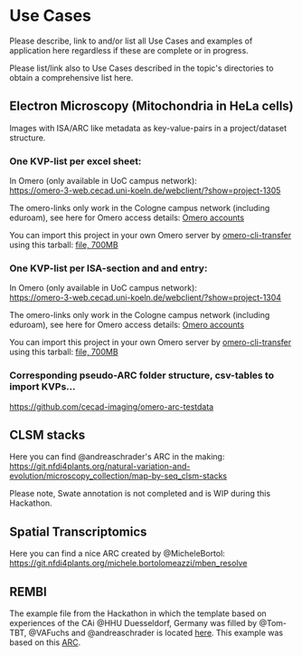 # Use Cases

Please describe, link to and/or list all Use Cases and examples of application here regardless if these are complete or in progress.   

Please list/link also to Use Cases described in the topic's directories to obtain a comprehensive list here.  

## Electron Microscopy (Mitochondria in HeLa cells)

Images with ISA/ARC like metadata as key-value-pairs in a project/dataset structure.


### One KVP-list per excel sheet:
In Omero (only available in UoC campus network): <br />
https://omero-3-web.cecad.uni-koeln.de/webclient/?show=project-1305


The omero-links only work in the Cologne campus network (including eduroam), see here for Omero access details: [Omero accounts](https://github.com/NFDI4BIOIMAGE/Cologne-Hackathon-2023/blob/main/Installation_Instructions/OMREO/Installation_Instructions.md#access-to-the-omero-test-server-at-university-of-cologne)

You can import this project in your own Omero server by [omero-cli-transfer](https://github.com/ome/omero-cli-transfer/releases) using this tarball: [file, 700MB](https://uni-koeln.sciebo.de/s/6QuSW8GEUM20KqG)

### One KVP-list per ISA-section and and entry: 
In Omero (only available in UoC campus network): <br />
https://omero-3-web.cecad.uni-koeln.de/webclient/?show=project-1304


The omero-links only work in the Cologne campus network (including eduroam), see here for Omero access details: [Omero accounts](https://github.com/NFDI4BIOIMAGE/Cologne-Hackathon-2023/blob/main/Installation_Instructions/OMREO/Installation_Instructions.md#access-to-the-omero-test-server-at-university-of-cologne)

You can import this project in your own Omero server by [omero-cli-transfer](https://github.com/ome/omero-cli-transfer/releases) using this tarball: [file, 700MB](https://uni-koeln.sciebo.de/s/uoVthYauZ45f0Tn)

### Corresponding pseudo-ARC folder structure, csv-tables to import KVPs...
https://github.com/cecad-imaging/omero-arc-testdata


## CLSM stacks

Here you can find @andreaschrader's ARC in the making:
https://git.nfdi4plants.org/natural-variation-and-evolution/microscopy_collection/map-by-seq_clsm-stacks

Please note, Swate annotation is not completed and is WIP during this Hackathon.

## Spatial Transcriptomics

Here you can find a nice ARC created by @MicheleBortol:
https://git.nfdi4plants.org/michele.bortolomeazzi/mben_resolve

## REMBI

The example file from the Hackathon in which the template based on experiences of the CAi @HHU Duesseldorf, Germany was filled by @Tom-TBT, @VAFuchs and @andreaschrader is located [here](../Topics/REMBI-Mapping/REMBI-template_CAi_VF_AS.xlsx). This example was based on this [ARC](https://git.nfdi4plants.org/natural-variation-and-evolution/microscopy_collection/map-by-seq_clsm-stacks).
